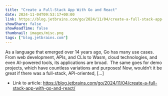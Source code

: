 ```yaml
---
title: "Create a Full-Stack App With Go and React"
date: 2024-11-04T09:53:17+00:00
link: https://blog.jetbrains.com/go/2024/11/04/create-a-full-stack-app-with-go-and-react/
showShare: false
showReadTime: false
thumbnail: images/misc.png
tags: ["blog.jetbrains.com"]
---
```

As a language that emerged over 14 years ago, Go has many use cases. From web development, APIs, and CLIs to Wasm, cloud technologies, and even AI-powered tools, its applications are broad.  The same goes for demo projects, which have countless variations and purposes! Now, wouldn’t it be great if there was a full-stack, API-oriented, […]

- Link to article: https://blog.jetbrains.com/go/2024/11/04/create-a-full-stack-app-with-go-and-react/